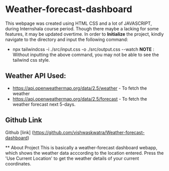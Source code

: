 # Weather-forecast-dashboard
This webpage was created using HTML CSS and a lot of JAVASCRIPT, during Internshala course period. Though there maybe a lacking for some features, it may be updated overtime.
In order to **Initialize** the project, kindly navigate to the directory and input the following command:
  * npx tailwindcss -i ./src/input.css -o ./src/output.css --watch
**NOTE** : Without inputting the above command, you may not be able to see the tailwind css style.

## Weather API Used: 
 * https://api.openweathermap.org/data/2.5/weather - To fetch the weather
 * https://api.openweathermap.org/data/2.5/forecast - To fetch the weather forecast next 5-days.

## Github Link
Github [link] (https://github.com/vishwaskwatra/Weather-forecast-dashboard) 

** About Project
This is basically a weather-forecast dashboard webapp, which shows the weather data acccording to the location entered.
Press the 'Use Current Location' to get the weather details of your current coordinates. 
